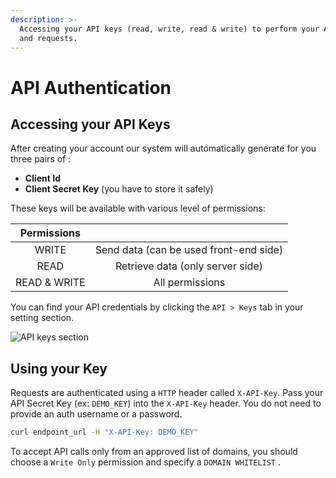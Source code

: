 ```yaml
---
description: >-
  Accessing your API keys (read, write, read & write) to perform your API calls
  and requests.
---
```


# API Authentication

## Accessing your API Keys

After creating your account our system will automatically generate for you three pairs of :

* **Client Id**
* **Client Secret Key** \(you have to store it safely\)

These keys will be available with various level of permissions:

| **Permissions** |  |
| :---: | :---: |
| WRITE | Send data \(can be used front-end side\) |
| READ |  Retrieve data \(only server side\) |
| READ & WRITE | All permissions  |

You can find your API credentials by clicking the `API > Keys`  tab in your setting section.

![API keys section](../.gitbook/assets/screenshot-from-2020-03-01-22-48-16.png)

## Using your Key

Requests are authenticated using a `HTTP` header called `X-API-Key`. Pass your API Secret Key \(ex: `DEMO_KEY`\) into the `X-API-Key` header. You do not need to provide an auth username or a password.

```bash
curl endpoint_url -H "X-API-Key: DEMO_KEY"
```

To accept API calls only from an approved list of domains, you should choose a `Write Only` permission and specify a  `DOMAIN WHITELIST` .


